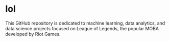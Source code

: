 # lol
This GitHub repository is dedicated to machine learning, data analytics, and data science projects focused on League of Legends, the popular MOBA developed by Riot Games.
